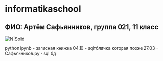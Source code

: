 # informatikaschool

## ФИО: Артём Сафьянников, группа 021, 11 класс

[![N|Solid](https://static-cdn.jtvnw.net/jtv_user_pictures/b9e3ea18-4dfb-44a4-bdd1-aa7f63980861-profile_image-300x300.png)](https://nodesource.com/products/nsolid)

python.ipynb - записная книжка
04.10 - sqlтбличка которая позже
27.03 - Сафьянников.py - sql бд

